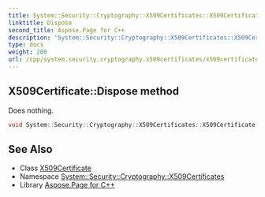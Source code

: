 ```yaml
---
title: System::Security::Cryptography::X509Certificates::X509Certificate::Dispose method
linktitle: Dispose
second_title: Aspose.Page for C++
description: 'System::Security::Cryptography::X509Certificates::X509Certificate::Dispose method. Does nothing in C++.'
type: docs
weight: 200
url: /cpp/system.security.cryptography.x509certificates/x509certificate/dispose/
---
```

## X509Certificate::Dispose method


Does nothing.

```cpp
void System::Security::Cryptography::X509Certificates::X509Certificate::Dispose() override
```

## See Also

* Class [X509Certificate](../)
* Namespace [System::Security::Cryptography::X509Certificates](../../)
* Library [Aspose.Page for C++](../../../)
